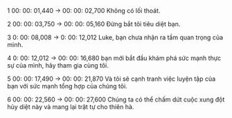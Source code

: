 1 00: 00: 01,440 -&gt; 00: 00: 02,700 Không có lối thoát.

2 00: 00: 03,750 -&gt; 00: 00: 05,160 Đừng bắt tôi tiêu diệt bạn.

3 0: 00: 08,008 -&gt; 0: 00: 12,012 Luke, bạn chưa nhận ra tầm quan trọng của mình.

4 0: 00: 12,012 -&gt; 00: 00: 16,680 bạn mới bắt đầu khám phá sức mạnh thực sự của mình, hãy tham gia cùng tôi.

5 00: 00: 17,490 -&gt; 00: 00: 21,870 Và tôi sẽ cạnh tranh việc luyện tập của bạn với sức mạnh tổng hợp của chúng tôi.

6 00: 00: 22,560 -&gt; 00: 00: 27,600 Chúng ta có thể chấm dứt cuộc xung đột hủy diệt này và mang lại trật tự cho thiên hà.
